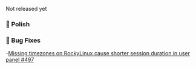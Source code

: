 Not released yet

### 💅 Polish


### 🐛 Bug Fixes
-[Missing timezones on RockyLinux cause shorter session duration in user panel #497](https://github.com/stefanpejcic/OpenPanel/issues/497)
